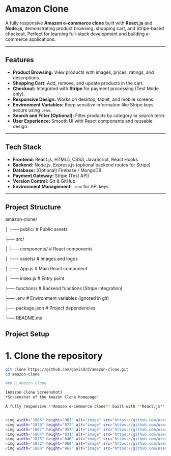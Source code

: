 # Amazon Clone

A fully responsive **Amazon e-commerce clone** built with **React.js** and **Node.js**, demonstrating product browsing, shopping cart, and Stripe-based checkout. Perfect for learning full-stack development and building e-commerce applications.

---

## Features

- **Product Browsing:** View products with images, prices, ratings, and descriptions.
- **Shopping Cart:** Add, remove, and update products in the cart.
- **Checkout:** Integrated with **Stripe** for payment processing (Test Mode only).
- **Responsive Design:** Works on desktop, tablet, and mobile screens.
- **Environment Variables:** Keep sensitive information like Stripe keys secure using `.env`.
- **Search and Filter (Optional):** Filter products by category or search term.
- **User Experience:** Smooth UI with React components and reusable design.

---

## Tech Stack

- **Frontend:** React.js, HTML5, CSS3, JavaScript, React Hooks
- **Backend:** Node.js, Express.js (optional backend routes for Stripe)
- **Database:** (Optional) Firebase / MongoDB
- **Payment Gateway:** Stripe (Test API)
- **Version Control:** Git & GitHub
- **Environment Management:** `.env` for API keys

---

## Project Structure

amazon-clone/

│
├── public/ # Public assets

├── src/

│ ├── components/ # React components

│ ├── assets/ # Images and logos

│ ├── App.js # Main React component

│ └── index.js # Entry point

├── functions/ # Backend functions (Stripe integration)

├── .env # Environment variables (ignored in git)

├── package.json # Project dependencies

└── README.md



## Project Setup

# 1. Clone the repository
```bash
git clone https://github.com/govindrd/amazon-clone.git
cd amazon-clone

### 🛒 Amazon Clone

[Amazon Clone Screenshot]
*Screenshot of the Amazon Clone homepage*

A fully responsive **Amazon e-commerce clone** built with **React.js** and **Node.js**, featuring product browsing, shopping cart, and Stripe-based checkout. Perfect for learning full-stack web development and building real-world applications.


<img width="1886" height="963" alt="image" src="https://github.com/user-attachments/assets/d454f53a-3613-4709-af84-03d9aced58f0" />
<img width="1879" height="977" alt="image" src="https://github.com/user-attachments/assets/8f8bc755-03b1-43a4-ba76-f37f2b71ca61" />
<img width="1867" height="957" alt="image" src="https://github.com/user-attachments/assets/d6c6f8a1-b4ee-4d5c-bce7-23ffe63818f0" />
<img width="1084" height="831" alt="image" src="https://github.com/user-attachments/assets/56651771-ca3a-4cd8-925e-fa2cab5d5021" />
<img width="1873" height="646" alt="image" src="https://github.com/user-attachments/assets/12b23f18-fb54-4e08-abbc-26b1c6d08bd3" />
<img width="1872" height="960" alt="image" src="https://github.com/user-attachments/assets/18378912-4255-40b7-ac04-db9e6e888436" />
<img width="1886" height="962" alt="image" src="https://github.com/user-attachments/assets/38e1976f-7b49-43b1-a670-e47b988e4257" />





